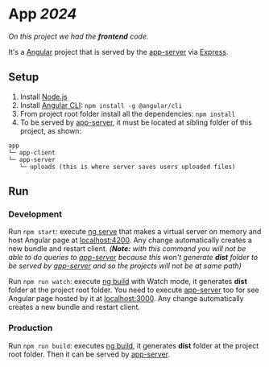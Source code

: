 # App _2024_

_On this project we had the **frontend** code._

It's a [Angular](https://angular.io/) project that is served by the [app-server](https://github.com/giuliano-marinelli/app-server) via [Express](https://expressjs.com).

## Setup

1. Install [Node.js](https://nodejs.org)
2. Install [Angular CLI](https://angular.io/cli): `npm install -g @angular/cli`
3. From project root folder install all the dependencies: `npm install`
4. To be served by [app-server](https://github.com/giuliano-marinelli/app-server), it must be located at sibling folder of this project, as shown:

```
app
└─ app-client
└─ app-server
   └─ uploads (this is where server saves users uploaded files)
```

## Run

### Development

Run `npm start`: execute [ng serve](https://angular.io/cli/serve) that makes a virtual server on memory and host Angular page at [localhost:4200](http://localhost:4200). Any change automatically creates a new bundle and restart client. _(**Note:** with this command you will not be able to do queries to [app-server](https://github.com/giuliano-marinelli/app-server) because this won't generate **dist** folder to be served by [app-server](https://github.com/giuliano-marinelli/app-server) and so the projects will not be at same path)_

Run `npm run watch`: execute [ng build](https://angular.io/cli/build) with Watch mode, it generates **dist** folder at the project root folder. You need to execute [app-server](https://github.com/giuliano-marinelli/app-server) too for see Angular page hosted by it at [localhost:3000](http://localhost:3000). Any change automatically creates a new bundle and restart client.

### Production

Run `npm run build`: executes [ng build](https://angular.io/cli/build), it generates **dist** folder at the project root folder. Then it can be served by [app-server](https://github.com/giuliano-marinelli/app-server).
